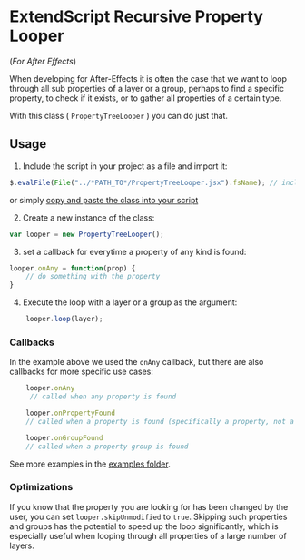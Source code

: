 # ExtendScript Recursive Property Looper
(*For After Effects*)

When developing for After-Effects it is often the case that we want to loop through all sub properties of a layer or a group, perhaps to find a specific property, to check if it exists, or to gather all properties of a certain type.

With this class ( `PropertyTreeLooper` ) you can do just that.



## Usage

1. Include the script in your project as a file and import it:
```jsx
$.evalFile(File("../*PATH_TO*/PropertyTreeLooper.jsx").fsName); // include the PropertyTreeLooper class
```
or simply [copy and paste the class into your script](./src/PropertyTreeLooper.jsx)


2. Create a new instance of the class:
```jsx
var looper = new PropertyTreeLooper();
```

3. set a callback for everytime a property of any kind is found:
```jsx
looper.onAny = function(prop) {
    // do something with the property
}
```

4. Execute the loop with a layer or a group as the argument:
```jsx
    looper.loop(layer);
```




### Callbacks

In the example above we used the `onAny` callback, but there are also callbacks for more specific use cases:
```jsx
    looper.onAny
     // called when any property is found

    looper.onPropertyFound
    // called when a property is found (specifically a property, not a group or a layer)

    looper.onGroupFound
    // called when a property group is found

```

See more examples in the [examples folder](./examples).



### Optimizations
If you know that the property you are looking for has been changed by the user, you can set `looper.skipUnmodified` to `true`. Skipping such properties and groups has the potential to speed up the loop significantly, which is especially useful when looping through all properties of a large number of layers.



